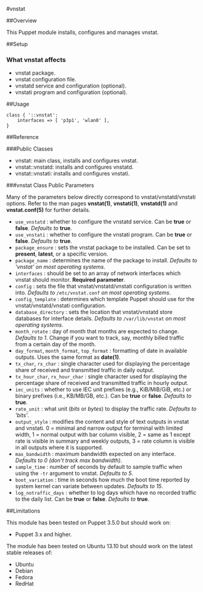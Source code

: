 #vnstat

##Overview

This Puppet module installs, configures and manages vnstat.

##Setup

### What vnstat affects

* vnstat package.
* vnstat configuration file.
* vnstatd service and configuration (optional).
* vnstati program and configuration (optional).

##Usage

```puppet
class { '::vnstat':
    interfaces => [ 'p3p1', 'wlan0' ],
}
```
##Reference

###Public Classes

* vnstat: main class, installs and configures vnstat.
* vnstat::vnstatd: installs and configures vnstatd.
* vnstat::vnstati: installs and configures vnstati.

###vnstat Class Public Parameters

Many of the parameters below directly correspond to
vnstat/vnstatd/vnstati options.  Refer to the man pages **vnstat(1)**,
**vnstati(1)**, **vnstatd(1)** and **vnstat.conf(5)** for further details.

* `use_vnstatd` : whether to configure the vnstatd service. Can be **true**
  or **false**.  *Defaults to* **true**.
* `use_vnstati` : whether to configure the vnstati program. Can be **true**
  or **false**.  *Defaults to*  **true**.
* `package_ensure` : sets the vnstat package to be installed. Can be
  set to **present**, **latest**, or a specific version.
* `package_name` : determines the name of the package to
  install. *Defaults to 'vnstat' on most operating systems*.
* `interfaces` : should be set to an array of network interfaces 
  which vnstat should monitor. **Required parameter**.
* `config` : sets the file that vnstat/vnstatd/vnstati configuration
  is written into. *Defaults to* ``/etc/vnstat.conf`` *on most
  operating systems*.
* `config_template` : determines which template Puppet should use for
  the vnstat/vnstatd/vnstati configuration.
* `database_directory` : sets the location that vnstat/vnstatd store
  databases for interface details. *Defaults to* ``/var/lib/vnstat`` *on most
  operating systems*.
* `month_rotate` : day of month that months are expected to
  change. *Defaults to 1*.  Change if you want to track, say, monthly
  billed traffic from a certain day of the month.
* `day_format`, `month_format`, `top_format` : formatting  of  date in
  available outputs. Uses the same format as **date(1)**.
* `tx_char`, `rx_char` :  single character used for displaying the
  percentage share of received and transmitted traffic in daily
  output.
* `tx_hour_char`, `rx_hour_char` :  single character used for displaying the
  percentage share of received and transmitted traffic in hourly
  output.
* `iec_units` : whether to use IEC unit prefixes (e.g., KiB/MiB/GiB,
  etc.) or binary prefixes (i.e., KB/MB/GB, etc.). Can be **true**
  or **false**.  *Defaults to*  **true**.
* `rate_unit` : what unit (*bits* or *bytes*) to display the traffic
  rate. *Defaults to 'bits'*.
* `output_style` : modifies the content and style of text outputs in
   vnstat and vnstati. 0 = minimal and narrow output for terminal with
   limited width, 1 = normal output with bar column visible, 2 = same
   as 1 except rate is visible in summary and weekly outputs, 3 = rate
   column  is  visible  in  all  outputs where it is supported.
* `max_bandwidth` : maximum bandwidth expected on any interface.
  *Defaults to 0 (don't track max bandwidth)*.
* `sample_time` : number of seconds by default to sample traffic when
  using the ``-tr`` argument to vnstat. *Defaults to 5*.
* `boot_variation` : time in seconds how much the boot time reported
  by system  kernel  can  variate  between updates. *Defaults to 15*.
* `log_notraffic_days` : whether to log days which have no recorded
  traffic to the daily list. Can be **true** or **false**.  *Defaults
  to* **true**.

##Limitations

This module has been tested on Puppet 3.5.0 but should work on:

* Puppet 3.x and higher.

The module has been tested on Ubuntu 13.10 but should work on the
latest stable releases of:

* Ubuntu
* Debian
* Fedora
* RedHat
